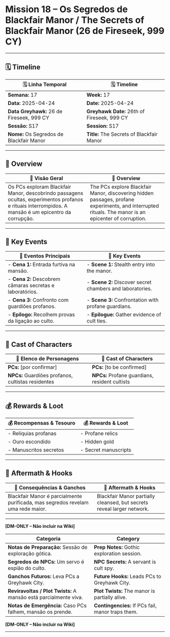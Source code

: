 # Mission 18 – Os Segredos de Blackfair Manor / The Secrets of Blackfair Manor (26 de Fireseek, 999 CY)

---

## 🗓 Timeline
| 🗓 Linha Temporal | 🗓 Timeline |
|-------------------|------------|
| **Semana:** 17 | **Week:** 17 |
| **Data:** 2025-04-24 | **Date:** 2025-04-24 |
| **Data Greyhawk:** 26 de Fireseek, 999 CY | **Greyhawk Date:** 26th of Fireseek, 999 CY |
| **Sessão:** S17 | **Session:** S17 |
| **Nome:** Os Segredos de Blackfair Manor | **Title:** The Secrets of Blackfair Manor |

---

## 📖 Overview
| 📖 Visão Geral | 📖 Overview |
|----------------|------------|
| Os PCs exploram Blackfair Manor, descobrindo passagens ocultas, experimentos profanos e rituais interrompidos. A mansão é um epicentro da corrupção. | The PCs explore Blackfair Manor, discovering hidden passages, profane experiments, and interrupted rituals. The manor is an epicenter of corruption. |

---

## 🎲 Key Events
| 🎲 Eventos Principais | 🎲 Key Events |
|-----------------------|--------------|
| - **Cena 1:** Entrada furtiva na mansão. | - **Scene 1:** Stealth entry into the manor. |
| - **Cena 2:** Descobrem câmaras secretas e laboratórios. | - **Scene 2:** Discover secret chambers and laboratories. |
| - **Cena 3:** Confronto com guardiões profanos. | - **Scene 3:** Confrontation with profane guardians. |
| - **Epílogo:** Recolhem provas da ligação ao culto. | - **Epilogue:** Gather evidence of cult ties. |

---

## 👥 Cast of Characters
| 👥 Elenco de Personagens | 👥 Cast of Characters |
|--------------------------|-----------------------|
| **PCs:** [por confirmar] | **PCs:** [to be confirmed] |
| **NPCs:** Guardiões profanos, cultistas residentes | **NPCs:** Profane guardians, resident cultists |

---

## 💰 Rewards & Loot
| 💰 Recompensas & Tesouro | 💰 Rewards & Loot |
|--------------------------|-------------------|
| - Relíquias profanas | - Profane relics |
| - Ouro escondido | - Hidden gold |
| - Manuscritos secretos | - Secret manuscripts |

---

## 🧭 Aftermath & Hooks
| 🧭 Consequências & Ganchos | 🧭 Aftermath & Hooks |
|----------------------------|----------------------|
| Blackfair Manor é parcialmente purificada, mas segredos revelam uma rede maior. | Blackfair Manor partially cleansed, but secrets reveal larger network. |

---

**[DM-ONLY – Não incluir na Wiki]**

| Categoria | Category |
|-----------|----------|
| **Notas de Preparação:** Sessão de exploração gótica. | **Prep Notes:** Gothic exploration session. |
| **Segredos de NPCs:** Um servo é espião do culto. | **NPC Secrets:** A servant is cult spy. |
| **Ganchos Futuros:** Leva PCs a Greyhawk City. | **Future Hooks:** Leads PCs to Greyhawk City. |
| **Reviravoltas / Plot Twists:** A mansão está parcialmente viva. | **Plot Twists:** The manor is partially alive. |
| **Notas de Emergência:** Caso PCs falhem, mansão os prende. | **Contingencies:** If PCs fail, manor traps them. |

**[DM-ONLY – Não incluir na Wiki]**

---
